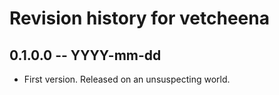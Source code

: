 # Revision history for vetcheena

## 0.1.0.0 -- YYYY-mm-dd

* First version. Released on an unsuspecting world.
